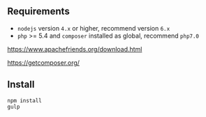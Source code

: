 ## Requirements

- `nodejs` version `4.x` or higher, recommend version `6.x`
- `php` >= 5.4 and `composer` installed as global, recommend `php7.0`

https://www.apachefriends.org/download.html

https://getcomposer.org/

## Install

```
npm install
gulp
```
